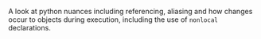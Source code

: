 A look at python nuances including referencing, aliasing and how changes occur to objects during execution, including the use of `nonlocal` declarations.

